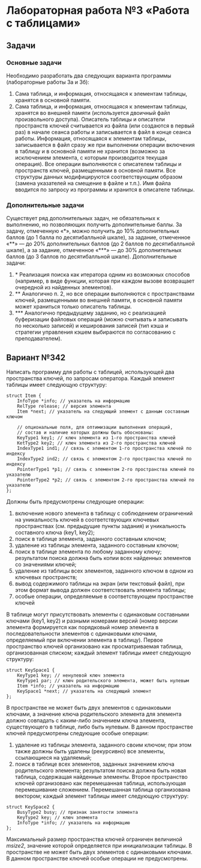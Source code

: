 # Лабораторная работа №3 «Работа с таблицами»
## Задачи
### Основные задачи
Необходимо разработать два следующих варианта программы (лабораторные работы 3а и 3б):
1. Сама таблица, и информация, относящаяся к элементам таблицы, хранятся в основной памяти.
2. Сама таблица, и информация, относящаяся к элементам таблицы, хранятся во внешней памяти (используется двоичный файл произвольного доступа). Описатель таблицы и описатели
пространств ключей считывается из файла (или создаются в первый раз) в начале сеанса работы и записывается в файл в конце сеанса работы. Информация, относящаяся к элементам
таблицы, записывается в файл сразу же при выполнении операции включения в таблицу и в
основной памяти не хранится (возможно за исключением элемента, с которым производится
текущая операция). Все операции выполняются с описателем таблицы и пространств ключей,
размещенными в основной памяти. Все структуры данных модифицируются соответствующим образом (замена указателей на смещение в файле и т.п.). Имя файла вводится по запросу
из программы и хранится в описателе таблицы.

### Дополнительные задачи
Существует ряд дополнительных задач, не обязательных к выполнению, но позволяющих получить дополнительные баллы.
За задачу, отмеченную «\*», можно получить до 10% дополнительных баллов (до 1 балла по десятибалльной шкале), за задание, отмеченное «\*\*» — до 20% дополнительных баллов (до 2 баллов
по десятибалльной шкале), а за задание, отмеченное «\*\*\*» — до 30% дополнительных баллов (до 3
баллов по десятибалльной шкале).
Дополнительные задачи:
1. \* Реализация поиска как итератора одним из возможных способов (например, в виде функции,
которая при каждом вызове возвращает очередной из найденных элементов).
2. \*\* Аналогично п. 2, но все операции выполняются с пространствами ключей, размещенными
во внешней памяти, в основной памяти может храниться только описатель таблицы.
3. \*\*\* Аналогично предыдущему заданию, но с реализацией буферизации файловых операций
(можно считывать и записывать по несколько записей) и кеширования записей (тип кэша и
стратегии управления кэшем выбираются по согласованию с преподавателем).

## Вариант №342
Написать программу для работы с таблицей, использующей два пространства ключей, по запросам оператора.
Каждый элемент таблицы имеет следующую структуру:
```
struct Item {
    InfoType *info; // указатель на информацию
    RelType release; // версия элемента 
    Item *next; // указатель на следующий элемент с данным составным ключом

    // опциональные поля, для оптимизации выполнения операций,
    // состав и наличие которых должны быть обоснованы:
    KeyType1 key1; // ключ элемента из 1-го пространства ключей
    KetType2 key2; // ключ элемента из 2-го пространства ключей
    IndexType1 ind1; // связь с элементом 1-го пространства ключей по индексу
    IndexType2 ind2; // связь с элементом 2-го пространства ключей по индексу
    PointerType1 *p1; // связь с элементом 2-го пространства ключей по указателю
    PointerType2 *p2; // связь с элементом 2-го пространства ключей по указателю
};
```

Должны быть предусмотрены следующие операции:
1. включение нового элемента в таблицу с соблюдением ограничений на уникальность ключей в
соответствующих ключевых пространствах (см. предыдущие пункты задания) и уникальность
составного ключа (key1, key2);
2. поиск в таблице элемента, заданного составным ключом;
3. удаление из таблицы элемента, заданного составным ключом;
4. поиск в таблице элемента по любому заданному ключу; результатом поиска должна быть копии
всех найденных элементов со значениями ключей;
5. удаление из таблицы всех элементов, заданного ключом в одном из ключевых пространств;
6. вывод содержимого таблицы на экран (или текстовый файл), при этом формат вывода должен
соответствовать элемента таблицы;
7. особые операции, определяемые в соответствующем пространстве ключей

В таблице могут присутствовать элементы с одинаковым составными ключами (key1, key2)
и разными номерами версий (номер версии элемента формируется как порядковый номер элемента
в последовательности элементов с одинаковыми ключами, определяемый при включении элемента
в таблицу).
Первое пространство ключей организовано как просматриваемая таблица, организованная списком; каждый элемент таблицы имеет следующую структуру:
```
struct KeySpace1 {
    KeyType1 key; // ненулевой ключ элемента
    KeyType1 par; // ключ родительского элемента, может быть нулевым
    Item *info; // указатель на информацию
    KeySpace1 *next; // указатель на следующий элемент
};
```
В пространстве не может быть двух элементов с одинаковыми ключами, а значение ключа родительского элемента для элемента должно совпадать с каким-либо значением ключа элемента, существующего в таблице, либо быть нулевым.
В данном пространстве ключей предусмотрены следующие особые операции:
1. удаление из таблицы элемента, заданного своим ключом; при этом также должны быть удалены
(рекурсивно) все элементы, ссылающиеся на удаляемый;
2. поиск в таблице всех элементов, заданных значением ключа родительского элемента; результатом поиска должна быть новая таблица, содержащая найденные элементы.
Второе пространство ключей организовано как перемешанная таблица, использующая перемешивание сложением. Перемешанная таблица организована вектором; каждый элемент таблицы имеет
следующую структуру:
```
struct KeySpace2 {
    BusyType2 busy; // признак занятости элемента
    KeyType2 key; // ключ элемента
    InfoType *info; // указатель на информацию
};
```
Максимальный размер пространства ключей ограничен величиной *msize2*, значение которой
определяется при инициализации таблицы.
В пространстве не может быть двух элементов с одинаковыми ключами.
В данном пространстве ключей особые операции не предусмотрены.
